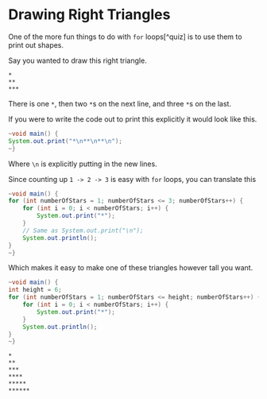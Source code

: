 # Drawing Right Triangles

One of the more fun things to do with `for` loops[^quiz] is to use them to print out shapes.

Say you wanted to draw this right triangle.

```
*
**
***
```

There is one `*`, then two `*`s on the next line, and three `*`s on the last.

If you were to write the code out to print this explicitly it would look like this.

```java
~void main() {
System.out.print("*\n**\n**\n");
~}
```

Where `\n` is explicitly putting in the new lines.

Since counting up `1 -> 2 -> 3` is easy with `for` loops, you can translate this

```java
~void main() {
for (int numberOfStars = 1; numberOfStars <= 3; numberOfStars++) {
    for (int i = 0; i < numberOfStars; i++) {
        System.out.print("*");
    }
    // Same as System.out.print("\n");
    System.out.println();
}
~}
```

Which makes it easy to make one of these triangles however tall you want.

```java
~void main() {
int height = 6;
for (int numberOfStars = 1; numberOfStars <= height; numberOfStars++) {
    for (int i = 0; i < numberOfStars; i++) {
        System.out.print("*");
    }
    System.out.println();
}
~}
```

```
*
**
***
****
*****
******
```
